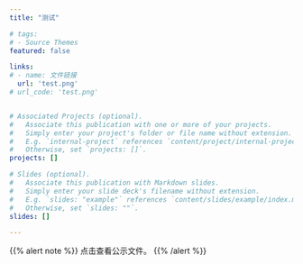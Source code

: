 ```yaml
---
title: "测试"

# tags:
# - Source Themes
featured: false

links:
# - name: 文件链接
  url: 'test.png'
# url_code: 'test.png'


# Associated Projects (optional).
#   Associate this publication with one or more of your projects.
#   Simply enter your project's folder or file name without extension.
#   E.g. `internal-project` references `content/project/internal-project/index.md`.
#   Otherwise, set `projects: []`.
projects: []

# Slides (optional).
#   Associate this publication with Markdown slides.
#   Simply enter your slide deck's filename without extension.
#   E.g. `slides: "example"` references `content/slides/example/index.md`.
#   Otherwise, set `slides: ""`.
slides: []

---
```


{{% alert note %}}
点击查看公示文件。
{{% /alert %}}


